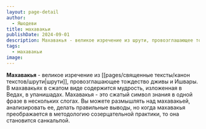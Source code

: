 ```yaml
---
layout: page-detail
author:
  - Яшодеви
title: махавакьи
publishDate: 2024-09-01
description: Махавакья - великое изречение из шрути, провозглашающее тождество дживы и Ишвары.
tags:
  - махавакьи
image:
---
```

**Махавакья** - великое изречение из [[pages/священные тексты/канон текстов/шрути|шрути]], провозглашающее тождество дживы и Ишвары.
В махавакьях в сжатом виде содержится мудрость, изложенная в Ведах, в упанишадах. Махавакья - это сжатый символ знания в одной фразе в нескольких слогах. Вы можете размышлять над махавакьей, анализировать ее, делать правильные выводы, но когда махавакья преображается в методологию созерцательной практики, то она становится санкальпой.

